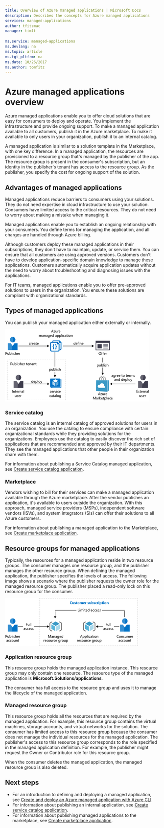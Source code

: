 ```yaml
---
title: Overview of Azure managed applications | Microsoft Docs
description: Describes the concepts for Azure managed applications
services: managed-applications
author: tfitzmac
manager: timlt

ms.service: managed-applications
ms.devlang: na
ms.topic: article
ms.tgt_pltfrm: na
ms.date: 10/26/2017
ms.author: tomfitz
---
```


# Azure managed applications overview

Azure managed applications enable you to offer cloud solutions that are easy for consumers to deploy and operate. You implement the infrastructure and provide ongoing support. To make a managed application available to all customers, publish it in the Azure marketplace. To make it available to only users in your organization, publish it to an internal catalog. 

A managed application is similar to a solution template in the Marketplace, with one key difference. In a managed application, the resources are provisioned to a resource group that's managed by the publisher of the app. The resource group is present in the consumer's subscription, but an identity in the publisher's tenant has access to the resource group. As the publisher, you specify the cost for ongoing support of the solution.

## Advantages of managed applications

Managed applications reduce barriers to consumers using your solutions. They do not need expertise in cloud infrastructure to use your solution. Consumers have limited access to the critical resources. They do not need to worry about making a mistake when managing it. 

Managed applications enable you to establish an ongoing relationship with your consumers. You define terms for managing the application, and all charges are handled through Azure billing.

Although customers deploy these managed applications in their subscriptions, they don't have to maintain, update, or service them. You can ensure that all customers are using approved versions. Customers don't have to develop application-specific domain knowledge to manage these applications. Customers automatically acquire application updates without the need to worry about troubleshooting and diagnosing issues with the applications. 

For IT teams, managed applications enable you to offer pre-approved solutions to users in the organization. You ensure these solutions are compliant with organizational standards.

## Types of managed applications

You can publish your managed application either externally or internally.

![Publish internally or externally](./media/overview/manage_app_options.png)

### Service catalog

The service catalog is an internal catalog of approved solutions for users in an organization. You use the catalog to ensure compliance with certain organizational standards while they providing solutions for the organizations. Employees use the catalog to easily discover the rich set of applications that are recommended and approved by their IT departments. They see the managed applications that other people in their organization share with them.

For information about publishing a Service Catalog managed application, see [Create service catalog application](publish-service-catalog-app.md).

### Marketplace

Vendors wishing to bill for their services can make a managed application available through the Azure marketplace. After the vendor publishes an application, it's available to users outside the organization. With this approach, managed service providers (MSPs), independent software vendors (ISVs), and system integrators (SIs) can offer their solutions to all Azure customers.

For information about publishing a managed application to the Marketplace, see [Create marketplace application](publish-marketplace-app.md).

## Resource groups for managed applications

Typically, the resources for a managed application reside in two resource groups. The consumer manages one resource group, and the publisher manages the other resource group. When defining the managed application, the publisher specifies the levels of access. The following image shows a scenario where the publisher requests the owner role for the managed resource group. The publisher placed a read-only lock on this resource group for the consumer.

![Resource group access](./media/overview/access.png)

### Application resource group

This resource group holds the managed application instance. This resource group may only contain one resource. The resource type of the managed application is **Microsoft.Solutions/applications**.

The consumer has full access to the resource group and uses it to manage the lifecycle of the managed application.

### Managed resource group

This resource group holds all the resources that are required by the managed application. For example, this resource group contains the virtual machines, storage accounts, and virtual networks for the solution. The consumer has limited access to this resource group because the consumer does not manage the individual resources for the managed application. The publisher's access to this resource group corresponds to the role specified in the managed application definition. For example, the publisher might request the Owner or Contributor role for this resource group.

When the consumer deletes the managed application, the managed resource group is also deleted.

## Next steps

* For an introduction to defining and deploying a managed application, see [Create and deploy an Azure managed application with Azure CLI](managed-apps-quickstart-cli.md)
* For information about publishing an internal application, see [Create service catalog application](publish-service-catalog-app.md).
* For information about publishing managed applications to the marketplace, see [Create marketplace application](publish-marketplace-app.md).
